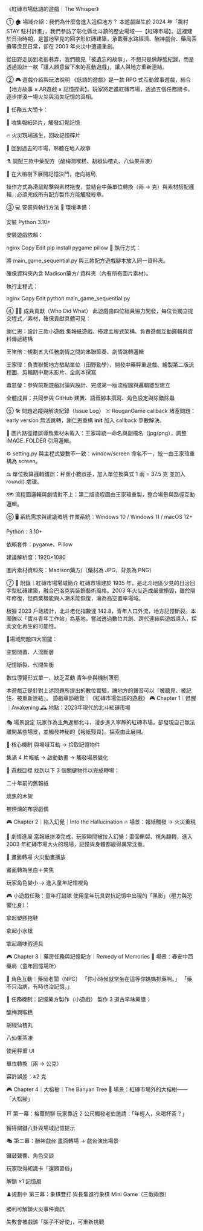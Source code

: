 《紅磚市場低語的遊戲｜The Whisper》

① 🏚️ 場域介紹：我們為什麼會進入這個地方？
本遊戲誕生於 2024 年「農村 STAY 駐村計畫」，我們參訪了彰化縣北斗鎮的歷史場域──【紅磚市場】。這裡建於日治時期，是當地罕見的回字形紅磚建築，承載著水路經濟、酬神戲台、藥局茶攤等庶民日常，卻在 2003 年火災中遭遇重創。

從田野走訪到老街巷弄，我們聽見「被遺忘的故事」，不想只是做靜態紀錄，而是透過設計一款「讓人願意留下來的互動遊戲」，讓人與地方重新連結。

② 🎮 遊戲介紹與玩法說明
《低語的遊戲》是一款 RPG 式互動敘事遊戲，結合【地方故事 × AR遊戲 × 記憶探索】。玩家將走進紅磚市場，透過五個任務關卡，逐步拼湊一場火災與消失記憶的真相。

🔹 任務五大關卡：

📰 收集報紙碎片，觸發幻覺記憶

🔥 火災現場逃生，回收記憶碎片

🧓 回到過去的市場，聆聽在地人故事

⚗️ 調配三款中藥配方（酸梅潤喉糕、胡椒仙楂丸、八仙果茶凍）

🌳 在大榕樹下展開記憶決鬥，走向結局

操作方式為滑鼠點擊與素材拖曳，並結合中藥單位轉換（兩 → 克）與素材搭配邏輯，必須完成所有配方製作方能觸發終章。

③ 💻 安裝與執行方法
🔧 環境準備：

安裝 Python 3.10+

安裝遊戲依賴：

nginx
Copy
Edit
pip install pygame pillow
🚀 執行方式：

將 main_game_sequential.py 與三款配方遊戲腳本放入同一資料夾。

確保資料夾內含 Madison藥方/ 資料夾（內有所有圖片素材）。

執行主程式：

nginx
Copy
Edit
python main_game_sequential.py

④ 👩‍💻 成員貢獻（Who Did What）
此遊戲由四位組員協力開發，每位皆獨立提交程式／素材，確保貢獻具體可見：

謝仁恩：設計三款小遊戲 集報紙遊戲、搭建主程式架構、負責遊戲互動邏輯與資料傳遞結構

王笙倍：規劃五大任務劇情之間的串聯節奏、劇情跳轉邏輯

王家瑋：負責聯繫地方駐點單位（田野勤學）、開發中藥秤重遊戲、繪製第二版流程圖、剪輯期中期末影片、全劇本撰寫

蕭慈瑩：參與前期遊戲討論與設計、完成第一版流程圖與邏輯雛型建立

全體成員：共同參與 GitHub 建置、語音腳本撰寫、角色設定與除錯除蟲

⑤ 🛠️ 問題追蹤與解決紀錄（Issue Log）
☠️ RouganGame callback 堵塞問題：early version 無法跳轉，謝仁恩重構 __init__ 加入 callback 參數解決。

🧩 圖片路徑錯誤導致素材未載入：王家瑋統一命名與副檔名（jpg/png），調整 IMAGE_FOLDER 引用邏輯。

⚙️ setting.py 與主程式變數不一致：window/screen 命名不一，統一由王家瑋重構為 screen。

⚖️ 單位換算邏輯錯誤：秤重小數誤差，加入單位換算式 1 兩 = 37.5 克 並加入 round() 處理。

🗺️ 流程圖邏輯與劇情對不上：第二版流程圖由王家瑋重製，整合場景與路徑互動邏輯。

⑥ 🖥️ 系統需求與建議環境
作業系統：Windows 10 / Windows 11 / macOS 12+

Python：3.10+

依賴套件：pygame、Pillow

建議解析度：1920×1080

圖片素材資料夾：Madison藥方/（藥材為 JPG，背景為 PNG）

⑦ 📌 附錄｜紅磚市場場域簡介
紅磚市場建於 1935 年，是北斗地區少見的日治回字型紅磚建築，融合巴洛克與裝飾藝術風格。2003 年火災造成嚴重損毀，雖於隔年修復，但商業機能與人潮未能恢復，淪為高空置率場域。

根據 2023 戶政統計，北斗老化指數達 142.8，青年人口外流，地方記憶斷裂。本團隊以「寶斗青年工作站」為基地，嘗試透過數位共創、跨代連結與遊戲導入，探索文化再生的可能性。

📍場域問題四大關鍵：

空間閒置、人流斷層

記憶斷裂、代間失衡

數位導覽形式單一、缺乏互動
青年參與機制薄弱

本遊戲正是針對上述問題所提出的數位實驗，讓地方的聲音可以「被聽見、被記住、被重新連結」。
 遊戲章節總覽｜《紅磚市場低語的遊戲》
🎮 Chapter 1｜甦醒｜Awakening
🕰️ 地點：2023年現代的北斗紅磚市場

🎭 場景設定
玩家作為主角返鄉北斗，漫步進入寧靜的紅磚市場，卻發現自己無法離開某些場景，並觸發神秘的【報紙殘頁】。探索由此展開。

🧩 核心機制
與場域互動 → 拾取記憶物件

集滿 4 片報紙 → 啟動動畫 → 觸發場景變化

🎯 遊戲目標
找到以下 3 個關鍵物件以完成轉場：

二十年前的舊報紙

燒焦的木架

被煙燻的布袋戲偶

🎮 Chapter 2｜陷入幻覺｜Into the Hallucination
🔥 場景：報紙觸發 → 火災重現

🧠 劇情進展
當報紙拼湊完成，玩家瞬間被拉入幻覺：畫面撕裂、視角翻轉，進入 2003 年紅磚市場大火的現場，記憶與身體都變得異常沈重。

🖤 畫面轉場
火災動畫播放

畫面轉為黑白＋失焦

玩家角色變小 → 進入童年記憶視角

🎮 小遊戲任務：童年打鼠隊
使用童年玩具對抗記憶中出現的「黑影」（壓力與恐懼化身）：

拿起塑膠拖鞋

拿起小水槍

拿起趣味假道具

🎮 Chapter 3｜藥房任務與記憶配方｜Remedy of Memories
🏺 場景：春安中西藥局（童年回憶場所）

🧓 角色互動｜藥局老闆（NPC）
「你小時候就常坐在這等你媽媽抓藥啊。」
「藥不只治病，有時也治記憶。」

🧪 任務機制：記憶藥方製作（小遊戲）
製作 3 道古早味藥膳：

酸梅潤喉糕

胡椒仙楂丸

八仙果茶凍

使用秤重 UI

單位轉換（兩 → 公克）

容許誤差：±2 克


🎮 Chapter 4｜大榕樹｜The Banyan Tree
🌳 場景：紅磚市場外的大榕樹——「大松腳」

⛩️ 第一幕：榕蔭閒聊
玩家靠近 2 公尺觸發老伯邀請：「年輕人，來喝杯茶？」

獲得關鍵八卦與場域記憶提示

🎭 第二幕：酬神戲台
畫面轉場 → 戲台演出場景

鑼鼓聲響、角色交談

玩家取得知識卡「還願習俗」

解鎖 ×1 記憶層

♟️規劃中 第三幕：象棋雙打
與長輩進行象棋 Mini Game（三戰兩勝）

勝利可解鎖火災事件資訊

失敗會被戲謔「腦子不好使」，可重新挑戰






